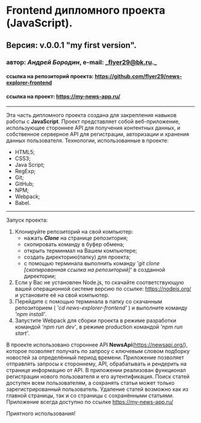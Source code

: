 # Frontend дипломного проекта (JavaScript).
## Версия: v.0.0.1 "my first version".
### автор: *Андрей Бородин*, e-mail: _flyer29@bk.ru._
#### ссылка на репозиторий проекта: https://github.com/flyer29/news-explorer-frontend
#### ссылка на проект: https://my-news-app.ru/
-------------------------------------------------------

Эта часть дипломного проекта создана для закрепления навыков работы с **JavaScript**. Проект представляет
собой веб-приложение, использующее стороннее API для получения контентных данных, и собственное серверное API
для регистрации, авторизации и хранения данных пользователя.
Технологии, использованные в проекте:
+ HTML5;
+ CSS3;
+ Java Script;
+ RegExp;
+ Git;
+ GitHub;
+ NPM;
+ Webpack;
+ Babel.

---------------------------------------------------------

Запуск проекта:
1. Клонируйте репозиторий на свой компьютер:
    * нажать **_Clone_** на странице репозитория;
    * скопировать команду в буфер обмена;
    * открыть терминмал на Вашем компьютере;
    * создать директорию(папку) для проекта;
    * с помощью терминала выполнить команду _'git clone [скопированная ссылка на репозиторий]'_ в
     созданной директории;
2. Если у Вас не установлен Node.js, то скачайте соответствующую вашей операционной системе версию
 по ссылке: https://nodejs.org/ и установите её на свой компьютер.
3. Перейдите с помощью терминала в папку со скачанным репозиторием ( _'cd news-explorer-frontend'_ ) и выполните команду _'npm install'_.
4. Запустите Webpack для сборки проекта в режиме разработки командой _'npm run dev'_, в режиме
 production командой _'npm run start'_.

 В проекте использовано стороннее API **NewsApi**(https://newsapi.org/), которое позволяет получать по запросу с ключевым словом подборку
 новостей за определённый период времени.
 Приложение позволяет отправлять запросы к стороннему, API, обрабатывать и рендерить на странице информацию от
 API.
 В приложении реализован функционал регистрации нового пользователя и его аутентификация.
 Поиск статей доступен всем пользователям, а сохранять статьи может только зарегистрированный пользователь.
 Удаление статей возможно как из главной страницы, так и со страницы с сохранёнными статьями.
Приложение всегда доступно по ссылке https://my-news-app.ru/

Приятного использования! 
